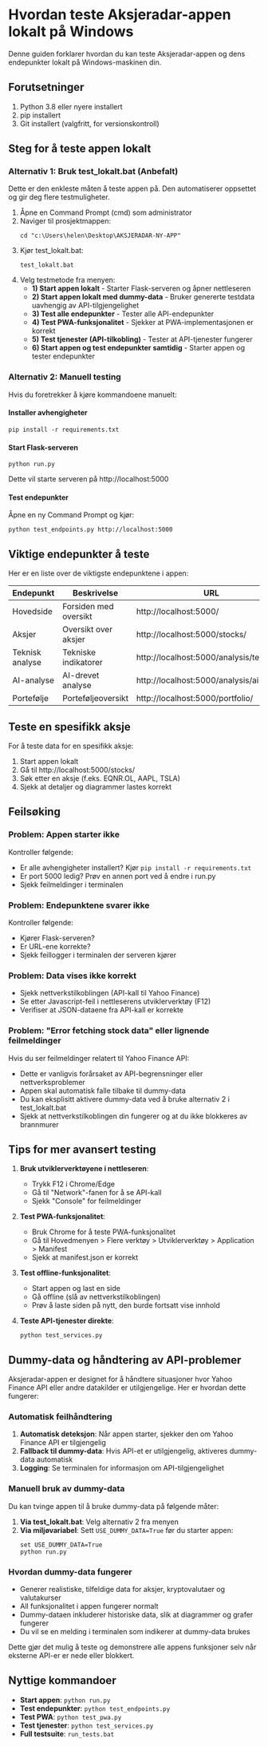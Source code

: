 # Hvordan teste Aksjeradar-appen lokalt på Windows

Denne guiden forklarer hvordan du kan teste Aksjeradar-appen og dens endepunkter lokalt på Windows-maskinen din.

## Forutsetninger

1. Python 3.8 eller nyere installert
2. pip installert
3. Git installert (valgfritt, for versionskontroll)

## Steg for å teste appen lokalt

### Alternativ 1: Bruk test_lokalt.bat (Anbefalt)

Dette er den enkleste måten å teste appen på. Den automatiserer oppsettet og gir deg flere testmuligheter.

1. Åpne en Command Prompt (cmd) som administrator
2. Naviger til prosjektmappen:
   ```
   cd "c:\Users\helen\Desktop\AKSJERADAR-NY-APP"
   ```
3. Kjør test_lokalt.bat:
   ```
   test_lokalt.bat
   ```
4. Velg testmetode fra menyen:
   - **1) Start appen lokalt** - Starter Flask-serveren og åpner nettleseren
   - **2) Start appen lokalt med dummy-data** - Bruker genererte testdata uavhengig av API-tilgjengelighet
   - **3) Test alle endepunkter** - Tester alle API-endepunkter
   - **4) Test PWA-funksjonalitet** - Sjekker at PWA-implementasjonen er korrekt
   - **5) Test tjenester (API-tilkobling)** - Tester at API-tjenester fungerer
   - **6) Start appen og test endepunkter samtidig** - Starter appen og tester endepunkter

### Alternativ 2: Manuell testing

Hvis du foretrekker å kjøre kommandoene manuelt:

#### Installer avhengigheter

```
pip install -r requirements.txt
```

#### Start Flask-serveren

```
python run.py
```

Dette vil starte serveren på http://localhost:5000

#### Test endepunkter

Åpne en ny Command Prompt og kjør:

```
python test_endpoints.py http://localhost:5000
```

## Viktige endepunkter å teste

Her er en liste over de viktigste endepunktene i appen:

| Endepunkt | Beskrivelse | URL |
|-----------|-------------|-----|
| Hovedside | Forsiden med oversikt | http://localhost:5000/ |
| Aksjer | Oversikt over aksjer | http://localhost:5000/stocks/ |
| Teknisk analyse | Tekniske indikatorer | http://localhost:5000/analysis/technical |
| AI-analyse | AI-drevet analyse | http://localhost:5000/analysis/ai |
| Portefølje | Porteføljeoversikt | http://localhost:5000/portfolio/ |

## Teste en spesifikk aksje

For å teste data for en spesifikk aksje:

1. Start appen lokalt
2. Gå til http://localhost:5000/stocks/
3. Søk etter en aksje (f.eks. EQNR.OL, AAPL, TSLA)
4. Sjekk at detaljer og diagrammer lastes korrekt

## Feilsøking

### Problem: Appen starter ikke

Kontroller følgende:
- Er alle avhengigheter installert? Kjør `pip install -r requirements.txt`
- Er port 5000 ledig? Prøv en annen port ved å endre i run.py
- Sjekk feilmeldinger i terminalen

### Problem: Endepunktene svarer ikke

Kontroller følgende:
- Kjører Flask-serveren?
- Er URL-ene korrekte?
- Sjekk feillogger i terminalen der serveren kjører

### Problem: Data vises ikke korrekt

- Sjekk nettverkstilkoblingen (API-kall til Yahoo Finance)
- Se etter Javascript-feil i nettleserens utviklerverktøy (F12)
- Verifiser at JSON-dataene fra API-kall er korrekte

### Problem: "Error fetching stock data" eller lignende feilmeldinger

Hvis du ser feilmeldinger relatert til Yahoo Finance API:
- Dette er vanligvis forårsaket av API-begrensninger eller nettverksproblemer
- Appen skal automatisk falle tilbake til dummy-data
- Du kan eksplisitt aktivere dummy-data ved å bruke alternativ 2 i test_lokalt.bat
- Sjekk at nettverkstilkoblingen din fungerer og at du ikke blokkeres av brannmurer

## Tips for mer avansert testing

1. **Bruk utviklerverktøyene i nettleseren**:
   - Trykk F12 i Chrome/Edge
   - Gå til "Network"-fanen for å se API-kall
   - Sjekk "Console" for feilmeldinger

2. **Test PWA-funksjonalitet**:
   - Bruk Chrome for å teste PWA-funksjonalitet
   - Gå til Hovedmenyen > Flere verktøy > Utviklerverktøy > Application > Manifest
   - Sjekk at manifest.json er korrekt

3. **Test offline-funksjonalitet**:
   - Start appen og last en side
   - Gå offline (slå av nettverkstilkoblingen)
   - Prøv å laste siden på nytt, den burde fortsatt vise innhold

4. **Teste API-tjenester direkte**:
   ```
   python test_services.py
   ```

## Dummy-data og håndtering av API-problemer

Aksjeradar-appen er designet for å håndtere situasjoner hvor Yahoo Finance API eller andre datakilder er utilgjengelige. Her er hvordan dette fungerer:

### Automatisk feilhåndtering

1. **Automatisk deteksjon**: Når appen starter, sjekker den om Yahoo Finance API er tilgjengelig
2. **Fallback til dummy-data**: Hvis API-et er utilgjengelig, aktiveres dummy-data automatisk
3. **Logging**: Se terminalen for informasjon om API-tilgjengelighet

### Manuell bruk av dummy-data

Du kan tvinge appen til å bruke dummy-data på følgende måter:

1. **Via test_lokalt.bat**: Velg alternativ 2 fra menyen
2. **Via miljøvariabel**: Sett `USE_DUMMY_DATA=True` før du starter appen:
   ```
   set USE_DUMMY_DATA=True
   python run.py
   ```

### Hvordan dummy-data fungerer

- Generer realistiske, tilfeldige data for aksjer, kryptovalutaer og valutakurser
- All funksjonalitet i appen fungerer normalt
- Dummy-dataen inkluderer historiske data, slik at diagrammer og grafer fungerer
- Du vil se en melding i terminalen som indikerer at dummy-data brukes

Dette gjør det mulig å teste og demonstrere alle appens funksjoner selv når eksterne API-er er nede eller blokkert.

## Nyttige kommandoer

- **Start appen**: `python run.py`
- **Test endepunkter**: `python test_endpoints.py`
- **Test PWA**: `python test_pwa.py`
- **Test tjenester**: `python test_services.py`
- **Full testsuite**: `run_tests.bat`
